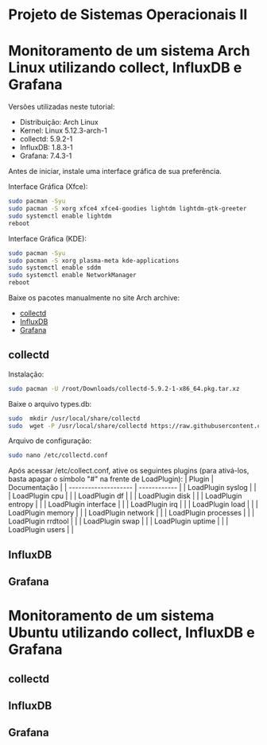 # Projeto de Sistemas Operacionais II

# Monitoramento de um sistema Arch Linux utilizando collect, InfluxDB e Grafana

Versões utilizadas neste tutorial:

 - Distribuição: Arch Linux
 - Kernel: Linux 5.12.3-arch-1
 - collectd: 5.9.2-1
 - InfluxDB: 1.8.3-1
 - Grafana: 7.4.3-1

Antes de iniciar, instale uma interface gráfica de sua preferência.

Interface Gráfica (Xfce):
```sh
sudo pacman -Syu
sudo pacman -S xorg xfce4 xfce4-goodies lightdm lightdm-gtk-greeter
sudo systemctl enable lightdm
reboot
```

Interface Gráfica (KDE):
```sh
sudo pacman -Syu
sudo pacman -S xorg plasma-meta kde-applications
sudo systemctl enable sddm
sudo systemctl enable NetworkManager
reboot
```

Baixe os pacotes manualmente no site Arch archive:

 - [collectd](https://archive.archlinux.org/packages/c/collectd/collectd-5.9.2-1-x86_64.pkg.tar.xz)
 - [InfluxDB](https://archive.archlinux.org/packages/i/influxdb/influxdb-1.8.3-1-x86_64.pkg.tar.zst)
 - [Grafana](https://archive.archlinux.org/packages/g/grafana/grafana-7.4.3-1-x86_64.pkg.tar.zst)

## collectd

Instalação:
```sh
sudo pacman -U /root/Downloads/collectd-5.9.2-1-x86_64.pkg.tar.xz
```

Baixe o arquivo types.db:
```sh
sudo  mkdir /usr/local/share/collectd
sudo  wget -P /usr/local/share/collectd https://raw.githubusercontent.com/collectd/collectd/master/src/types.db
```
Arquivo de configuração:
```sh
sudo nano /etc/collectd.conf
```
 Após acessar /etc/collect.conf, ative os seguintes plugins (para ativá-los, basta apagar o símbolo "#" na frente de LoadPlugin):
|    Plugin            | Documentação |
| -------------------- | ------------ |
| LoadPlugin syslog    |              | 
| LoadPlugin cpu       |              | 
| LoadPlugin df        |              | 
| LoadPlugin disk      |              | 
| LoadPlugin entropy   |              | 
| LoadPlugin interface |              | 
| LoadPlugin irq       |              | 
| LoadPlugin load      |              | 
| LoadPlugin memory    |              | 
| LoadPlugin network   |              | 
| LoadPlugin processes |              | 
| LoadPlugin rrdtool   |              | 
| LoadPlugin swap      |              | 
| LoadPlugin uptime    |              | 
| LoadPlugin users     |              | 

## InfluxDB

## Grafana

# Monitoramento de um sistema Ubuntu utilizando collect, InfluxDB e Grafana
	
## collectd

## InfluxDB

## Grafana
